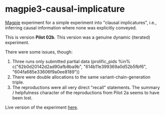 # magpie3-causal-implicature

[Magpie](https://magpie-experiments.org/) experiment for a simple experiment into "clausal implicatures", i.e., inferring causal information where none was explicitly conveyed.

This is version **Pilot 02b**. This version was a genuine dynamic (iterated) experiment.

There were some issues, though:

1. Three runs only submitted partial data (prolific_pids %in% c("62b0d20142d2ad90afb8ba9b", "614b11e399369a0d52b5fbf6", "604fa685e33606f9a0ee8189"))
2. There were double allocations to the same variant-chain-generation triple.
3. The reproductions were all very direct "recall" statements. The summary / helpfulness character of the reproductions from Pilot 2a seems to have been lost.

Live version of the experiment [here](https://magpie-ea.github.io/magpie3-causal-implicature/experiments/pilot-02b).
